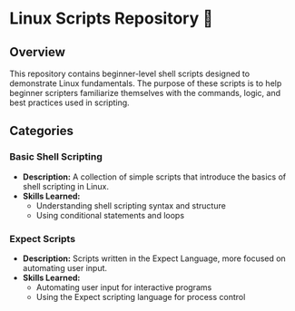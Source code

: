 # Linux Scripts Repository 🐧

## Overview
This repository contains beginner-level shell scripts designed to demonstrate Linux fundamentals. The purpose of these scripts is to help beginner scripters familiarize themselves with the commands, logic, and best practices used in scripting.

## Categories

### Basic Shell Scripting
- **Description:** A collection of simple scripts that introduce the basics of shell scripting in Linux.
- **Skills Learned:**
  - Understanding shell scripting syntax and structure
  - Using conditional statements and loops

  
### Expect Scripts
- **Description:** Scripts written in the Expect Language, more focused on automating user input.
- **Skills Learned:**
  - Automating user input for interactive programs
  - Using the Expect scripting language for process control



